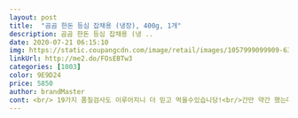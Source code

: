 ```yaml
---
layout: post 
title:  "곰곰 한돈 등심 잡채용 (냉장), 400g, 1개" 
description: 곰곰 한돈 등심 잡채용 (냉 ..
date: 2020-07-21 06:15:10 
img: https://static.coupangcdn.com/image/retail/images/1057999099909-636e8782-f4d4-44c8-b203-162bf9f2854d.jpg 
linkUrl: http://me2.do/FOsEBTw3 
categories: [1003] 
color: 9E9D24 
price: 5850 
author: brandMaster 
cont: <br/> 19가지 품질검사도 이루어지니 더 믿고 먹을수있습니당!<br/>간만 약간 했는데, 고기만 먹어도 맛있었어요.<br/> 순간 메뉴 변경을 매우 고민했습니다.<br/> 고기 자체의 질도 좋았지만 두께도 두꺼워서 배가 빨리 부를것같았는데, 진짜 였습니다.<br/><br/>간은 소금간으로 하니까 적당했구요 ㅎㅎ<br/>간혹 등심도 질길때가 있는데 곰곰 고기는 연하고 냄새도 없어서<br/>고기 양이 정말 많았습니다.<br/> 그냥 잡채하려다가 고기 잡채로 변경했습니다<br/>고기가 두꺼워서 잡채의 다른 재료가 눈에 잘 들어오지도 않았습니다.<br/> 혹시 지인이 잡채를 한다고 하면 꼭 추천해줄겁니다.<br/><br/>곰곰 한돈 등심 잡채용 후기입니다♡<br/>곰곰 한돈 등심 잡채용고기 완전  추천입니다♡<br/>냄새 한개도 안나구 맛있어요 ㅋㅋㅋ 굿굿<br/>딱 받았을때 신선도가 너무 좋았고 일정한 크기로 썰려있어서 좋더라구요!ㅎㅎㅎ<br/>또 등심부위는 고기가 연하고 지방이 적은부위로 다양하게 활용이 가능한데 잡채나 볶음용 고기로 딱 좋은거같아요!<br/>먹기 너무좋았어요!<br/>신선하기도하고 HACCP 인증업체에서 제조하고<br/>싱싱하고 기름기가 적어요 ㅋㅋ<br/>아! 고기 냄새도 안나서 더 좋았습니다<br/> 
---
```

 